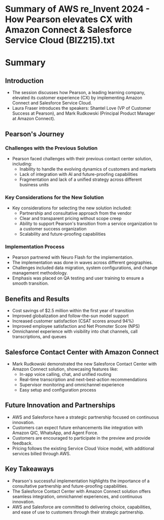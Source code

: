 # Summary of AWS re_Invent 2024 - How Pearson elevates CX with Amazon Connect & Salesforce Service Cloud (BIZ215).txt

# Summary

## Introduction

- The session discusses how Pearson, a leading learning company, elevated its customer experience (CX) by implementing Amazon Connect and Salesforce Service Cloud.
- Laura Fraser introduces the speakers: Shantel Love (VP of Customer Success at Pearson), and Mark Rudkowski (Principal Product Manager at Amazon Connect).

## Pearson's Journey

### Challenges with the Previous Solution

- Pearson faced challenges with their previous contact center solution, including:
  - Inability to handle the evolving dynamics of customers and markets
  - Lack of integration with AI and future-proofing capabilities
  - Fragmentation and lack of a unified strategy across different business units

### Key Considerations for the New Solution

- Key considerations for selecting the new solution included:
  - Partnership and consultative approach from the vendor
  - Clear and transparent pricing without scope creep
  - Ability to support Pearson's transition from a service organization to a customer success organization
  - Scalability and future-proofing capabilities

### Implementation Process

- Pearson partnered with Neuro Flash for the implementation.
- The implementation was done in waves across different geographies.
- Challenges included data migration, system configurations, and change management methodology.
- Emphasis was placed on QA testing and user training to ensure a smooth transition.

## Benefits and Results

- Cost savings of $2.5 million within the first year of transition
- Improved globalization and follow-the-sun model support
- Increased customer satisfaction (CSAT scores around 94%)
- Improved employee satisfaction and Net Promoter Score (NPS)
- Omnichannel experience with visibility into chat channels, call transcriptions, and queues

## Salesforce Contact Center with Amazon Connect

- Mark Rudkowski demonstrated the new Salesforce Contact Center with Amazon Connect solution, showcasing features like:
  - In-app voice calling, chat, and unified routing
  - Real-time transcription and next-best-action recommendations
  - Supervisor monitoring and omnichannel experience
  - Easy setup and configuration process

## Future Innovation and Partnerships

- AWS and Salesforce have a strategic partnership focused on continuous innovation.
- Customers can expect future enhancements like integration with Amazon QIC, WhatsApp, and Agent Force.
- Customers are encouraged to participate in the preview and provide feedback.
- Pricing follows the existing Service Cloud Voice model, with additional services billed through AWS.

## Key Takeaways

- Pearson's successful implementation highlights the importance of a consultative partnership and future-proofing capabilities.
- The Salesforce Contact Center with Amazon Connect solution offers seamless integration, omnichannel experiences, and continuous innovation.
- AWS and Salesforce are committed to delivering choice, capabilities, and ease of use to customers through their strategic partnership.